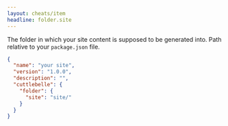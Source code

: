 ```yaml
---
layout: cheats/item
headline: folder.site
---
```


The folder in which your site content is supposed to be generated into. Path relative to your `package.json` file.

```json
{
  "name": "your site",
  "version": "1.0.0",
  "description": "",
  "cuttlebelle": {
    "folder": {
      "site": "site/"
    }
  }
}
```
